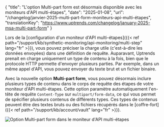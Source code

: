 {
"title": "L'option Multi-part form est désormais disponible avec les moniteurs d'API multi-étapes",
"date": "2025-01-08",
"url": "/changelog/janvier-2025-multi-part-form-moniteurs-api-multi-étapes",
"translationKey": "https://www.uptrends.com/changelog/january-2025-msa-multi-part-form"
}

Lors de la [configuration d'un moniteur d'API multi-étapes]({{< ref path="/support/kb/synthetic-monitoring/api-monitoring/multi-step" lang="fr" >}}), vous pouvez préciser la charge utile (c'est-à-dire les données envoyées) dans une définition de requête. Auparavant, Uptrends prenait en charge uniquement un type de contenu à la fois, bien que le protocole HTTP permette d'envoyer plusieurs parties. Par exemple, dans un même appel d'API, vous pouvez envoyer du texte brut et un fichier binaire.

Avec la nouvelle option **Multi-part form**, vous pouvez désormais inclure plusieurs types de contenu dans le corps de requête des étapes de votre moniteur d'API multi-étapes. Cette option paramètre automatiquement l'en-tête de requête `Content-Type` sur `multipart/form-data`, ce qui vous permet de spécifier plusieurs contenus de différents types. Ces types de contenus peuvent être des textes bruts ou des fichiers récupérés dans le [coffre-fort]({{< ref path="/support/kb/account/vault" lang="fr" >}}).

![Option Multi-part form dans le moniteur d'API multi-étapes](/img/content/scr-multi-part-form-msa.min.png)